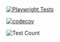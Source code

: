 [![Playwright Tests](https://github.com/RizwanGit01/AutomationExcercisePlaywrightPython/actions/workflows/main.yaml/badge.svg)](https://github.com/RizwanGit01/AutomationExcercisePlaywrightPython/actions/workflows/main.yaml)

[![codecov](https://codecov.io/gh/RizwanGit01/AutomationExcercisePlaywrightPython/branch/main/graph/badge.svg)](https://codecov.io/gh/RizwanGit01/AutomationExcercisePlaywrightPython)

![Test Count](https://img.shields.io/endpoint?url=https://gist.githubusercontent.com/RizwanGit01/4242424242424242/raw/test-count.json)
